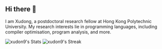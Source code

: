 ## Hi there 👋

I am Xudong, a postdoctoral research fellow at Hong Kong Polytechnic University.
My research interests lie in programming languages, including compiler optimisation, program analysis, and more.

![xudon9's Stats](https://github-readme-stats.vercel.app/api?username=xudon9&theme=default&show_icons=true&hide_border=false&count_private=false)
![xudon9's Streak](https://github-readme-streak-stats.herokuapp.com/?user=xudon9&theme=default&hide_border=false)
